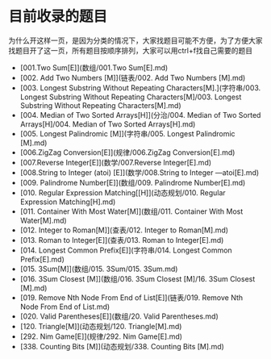 # 目前收录的题目

为什么开这样一页，是因为分类的情况下，大家找题目可能不方便，为了方便大家找题目开了这一页，所有题目按顺序排列，大家可以用ctrl+f找自己需要的题目

  * [001.Two Sum[E]](数组/001.Two Sum[E].md)
  * [002. Add Two Numbers [M]](链表/002. Add Two Numbers [M].md)
  * [003. Longest Substring Without Repeating Characters[M].](字符串/003. Longest Substring Without Repeating Characters[M]/003. Longest Substring Without Repeating Characters[M].md)   
  * [004. Median of Two Sorted Arrays[H]](分治/004. Median of Two Sorted Arrays[H]/004. Median of Two Sorted Arrays[H].md)
  * [005. Longest Palindromic [M]](字符串/005. Longest Palindromic [M].md)
  * [006.ZigZag Conversion[E]](规律/006.ZigZag Conversion[E].md)
  * [007.Reverse Integer[E]](数学/007.Reverse Integer[E].md)
  * [008.String to Integer (atoi) [E]](数学/008.String to Integer —atoi[E].md)
  * [009. Palindrome Number[E]](数组/009. Palindrome Number[E].md)
  * [010. Regular Expression Matching[[H]](动态规划/010. Regular Expression Matching[H].md)
  * [011. Container With Most Water[M]](数组/011. Container With Most Water[M].md)
  * [012. Integer to Roman[M]](查表/012. Integer to Roman[M].md)
  * [013. Roman to Integer[E]](查表/013. Roman to Integer[E].md)
  * [014. Longest Common Prefix[E]](字符串/014. Longest Common Prefix[E].md)
  * [015. 3Sum[M]](数组/015. 3Sum/015. 3Sum.md)
  * [016. 3Sum Closest [M]](数组/016. 3Sum Closest [M]/16. 3Sum Closest [M].md)
  * [019. Remove Nth Node From End of List[E]](链表/019. Remove Nth Node From End of List.md)
  * [020. Valid Parentheses[E]](数组/20. Valid Parentheses.md)
  * [120. Triangle[M]](动态规划/120. Triangle[M].md)
  * [292. Nim Game[E]](规律/292. Nim Game[E].md)
  * [338. Counting Bits [M]](动态规划/338. Counting Bits [M].md)


  
   
